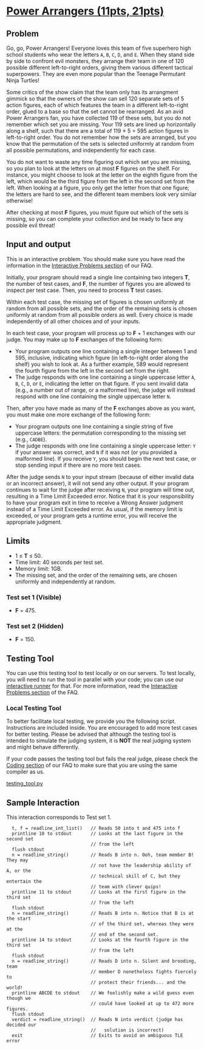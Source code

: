 #   [Power Arrangers (11pts, 21pts)](https://codingcompetitions.withgoogle.com/codejam/round/00000000000516b9/0000000000134e91)

##  Problem
Go, go, Power Arrangers! Everyone loves this team of five superhero high school students who wear the letters `A`, `B`, `C`, `D`, and `E`. When they stand side by side to confront evil monsters, they arrange their team in one of 120 possible different left-to-right orders, giving them various different tactical superpowers. They are even more popular than the Teenage Permutant Ninja Turtles!

Some critics of the show claim that the team only has its arrangment gimmick so that the owners of the show can sell 120 separate sets of 5 action figures, each of which features the team in a different left-to-right order, glued to a base so that the set cannot be rearranged. As an avid Power Arrangers fan, you have collected 119 of these sets, but you do not remember which set you are missing. Your 119 sets are lined up horizontally along a shelf, such that there are a total of 119 × 5 = 595 action figures in left-to-right order. You do not remember how the sets are arranged, but you know that the permutation of the sets is selected uniformly at random from all possible permutations, and independently for each case.

You do not want to waste any time figuring out which set you are missing, so you plan to look at the letters on at most **F** figures on the shelf. For instance, you might choose to look at the letter on the eighth figure from the left, which would be the third figure from the left in the second set from the left. When looking at a figure, you only get the letter from that one figure; the letters are hard to see, and the different team members look very similar otherwise!

After checking at most **F** figures, you must figure out which of the sets is missing, so you can complete your collection and be ready to face any possible evil threat!

##  Input and output
This is an interactive problem. You should make sure you have read the information in the [Interactive Problems section](https://codingcompetitions.withgoogle.com/codejam/faq#interactive-problems) of our FAQ.

Initially, your program should read a single line containing two integers **T**, the number of test cases, and **F**, the number of figures you are allowed to inspect per test case. Then, you need to process **T** test cases.

Within each test case, the missing set of figures is chosen uniformly at random from all possible sets, and the order of the remaining sets is chosen uniformly at random from all possible orders as well. Every choice is made independently of all other choices and of your inputs.

In each test case, your program will process up to **F** + 1 exchanges with our judge. You may make up to **F** exchanges of the following form:

* Your program outputs one line containing a single integer between 1 and 595, inclusive, indicating which figure (in left-to-right order along the shelf) you wish to look at. As a further example, 589 would represent the fourth figure from the left in the second set from the right.
* The judge responds with one line containing a single uppercase letter `A`, `B`, `C`, `D`, or `E`, indicating the letter on that figure. If you sent invalid data (e.g., a number out of range, or a malformed line), the judge will instead respond with one line containing the single uppercase letter `N`.

Then, after you have made as many of the **F** exchanges above as you want, you must make one more exchange of the following form:

* Your program outputs one line containing a single string of five uppercase letters: the permutation corresponding to the missing set (e.g., `CADBE`).
* The judge responds with one line containing a single uppercase letter: `Y` if your answer was correct, and `N` if it was not (or you provided a malformed line). If you receive `Y`, you should begin the next test case, or stop sending input if there are no more test cases.

After the judge sends `N` to your input stream (because of either invalid data or an incorrect answer), it will not send any other output. If your program continues to wait for the judge after receiving `N`, your program will time out, resulting in a Time Limit Exceeded error. Notice that it is your responsibility to have your program exit in time to receive a Wrong Answer judgment instead of a Time Limit Exceeded error. As usual, if the memory limit is exceeded, or your program gets a runtime error, you will receive the appropriate judgment.

##  Limits
* 1 ≤ **T** ≤ 50.
* Time limit: 40 seconds per test set.
* Memory limit: 1GB.
* The missing set, and the order of the remaining sets, are chosen uniformly and independently at random.

### Test set 1 (Visible)
* **F** = 475.

### Test set 2 (Hidden)
* **F** = 150.

##  Testing Tool
You can use this testing tool to test locally or on our servers. To test locally, you will need to run the tool in parallel with your code; you can use our [interactive runner](https://storage.googleapis.com/coding-competitions.appspot.com/interactive_runner.py) for that. For more information, read the [Interactive Problems section](https://codingcompetitions.withgoogle.com/codejam/faq#interactive-problems) of the FAQ.

### Local Testing Tool
To better facilitate local testing, we provide you the following script. Instructions are included inside. You are encouraged to add more test cases for better testing. Please be advised that although the testing tool is intended to simulate the judging system, it is **NOT** the real judging system and might behave differently.

If your code passes the testing tool but fails the real judge, please check the [Coding section](https://codingcompetitions.withgoogle.com/codejam/faq#coding) of our FAQ to make sure that you are using the same compiler as us.

[testing_tool.py](testing_tool.py)

##  Sample Interaction
This interaction corresponds to Test set 1.

```
  t, f = readline_int_list()   // Reads 50 into t and 475 into f
  printline 10 to stdout       // Looks at the last figure in the second set
                               // from the left
  flush stdout
  n = readline_string()        // Reads B into n. Ooh, team member B! They may
                               // not have the leadership ability of A, or the
                               // technical skill of C, but they entertain the
                               // team with clever quips!
  printline 11 to stdout       // Looks at the first figure in the third set
                               // from the left
  flush stdout
  n = readline_string()        // Reads B into n. Notice that B is at the start
                               // of the third set, whereas they were at the
                               // end of the second set.
  printline 14 to stdout       // Looks at the fourth figure in the third set
                               // from the left
  flush stdout
  n = readline_string()        // Reads D into n. Silent and brooding, team
                               // member D nonetheless fights fiercely to
                               // protect their friends... and the world!
  printline ABCDE to stdout    // We foolishly make a wild guess even though we
                               // could have looked at up to 472 more figures.
  flush stdout
  verdict = readline_string()  // Reads N into verdict (judge has decided our
                               //   solution is incorrect)
  exit                         // Exits to avoid an ambiguous TLE error
```

